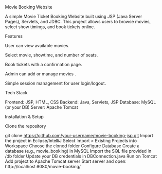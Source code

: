 Movie Booking Website

A simple Movie Ticket Booking Website built using JSP (Java Server Pages), Servlets, and JDBC.
This project allows users to browse movies, select show timings, and book tickets online.

Features

User can view available movies.

Select movie, showtime, and number of seats.

Book tickets with a confirmation page.

Admin can add or manage movies .

Simple session management for user login/logout.

Tech Stack

Frontend: JSP, HTML, CSS
Backend: Java, Servlets, JSP
Database: MySQL (or your DB)
Server: Apache Tomcat

Installation & Setup

Clone the repository

git clone https://github.com/your-username/movie-booking-jsp.git
Import the project in Eclipse/IntelliJ
Select Import > Existing Projects into Workspace
Choose the cloned folder
Configure Database
Create a database (e.g., movie_booking) in MySQL
Import the SQL file provided in /db folder
Update your DB credentials in DBConnection.java
Run on Tomcat
Add project to Apache Tomcat server
Start server and open:
http://localhost:8080/movie-booking/
